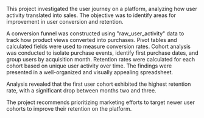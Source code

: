 This project investigated the user journey on a platform, analyzing how user activity translated into sales. The objective was to identify areas for improvement in user conversion and retention.

A conversion funnel was constructed using "raw_user_activity" data to track how product views converted into purchases. Pivot tables and calculated fields were used to measure conversion rates. Cohort analysis was conducted to isolate purchase events, identify first purchase dates, and group users by acquisition month. Retention rates were calculated for each cohort based on unique user activity over time. The findings were presented in a well-organized and visually appealing spreadsheet.

Analysis revealed that the first user cohort exhibited the highest retention rate, with a significant drop between months two and three.

The project recommends prioritizing marketing efforts to target newer user cohorts to improve their retention on the platform.
